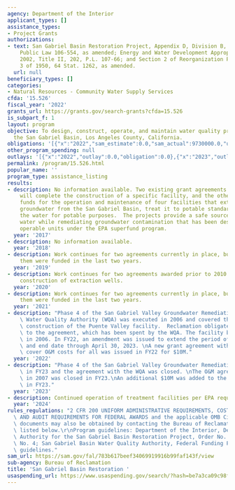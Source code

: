 ```yaml
---
agency: Department of the Interior
applicant_types: []
assistance_types:
- Project Grants
authorizations:
- text: San Gabriel Basin Restoration Project, Appendix D, Division B, Title I, 110,
    Public Law 106-554, as amended; Energy and Water Development Appropriations Act,
    2002, Title II, 202, P.L. 107-66; and Section 2 of Reorganization Plan Number
    3 of 1950, 64 Stat. 1262, as amended.
  url: null
beneficiary_types: []
categories:
- Natural Resources - Community Water Supply Services
cfda: '15.526'
fiscal_year: '2022'
grants_url: https://grants.gov/search-grants?cfda=15.526
is_subpart_f: 1
layout: program
objective: To design, construct, operate, and maintain water quality projects within
  the San Gabriel Basin, Los Angeles County, California.
obligations: '[{"x":"2022","sam_estimate":0.0,"sam_actual":9730000.0,"usa_spending_actual":0.0},{"x":"2023","sam_estimate":0.0,"sam_actual":10000000.0,"usa_spending_actual":10000000.0},{"x":"2024","sam_estimate":5500000.0,"sam_actual":0.0,"usa_spending_actual":5500000.0}]'
other_program_spending: null
outlays: '[{"x":"2022","outlay":0.0,"obligation":0.0},{"x":"2023","outlay":25230000.0,"obligation":15500000.0},{"x":"2024","outlay":0.0,"obligation":0.0}]'
permalink: /program/15.526.html
popular_name: ''
program_type: assistance_listing
results:
- description: No information available. Two existing grant agreements are being funded.  One
    will complete the construction of a specific facility, and the other provides
    funds for the operation and maintenance of four facilities that extract contaminated
    groundwater from the San Gabriel Basin, treat it to potable standards, and use
    the water for potable purposes.  The projects provide a safe source of potable
    water while remediating groundwater contamination that has been designated as
    operable units under the EPA superfund program.
  year: '2017'
- description: No information available.
  year: '2018'
- description: Work continues for two agreements currently in place, but neither of
    them were funded in the last two years.
  year: '2019'
- description: Work continues for two agreements awarded prior to 2010. Work includes
    construction of extraction wells.
  year: '2020'
- description: Work continues for two agreements currently in place, but neither of
    them were funded in the last two years.
  year: '2021'
- description: "Phase 4 of the San Gabriel Valley Groundwater Remediation with the\
    \ Water Quality Authority (WQA) was executed in 2006 and covered the design and\
    \ construction of the Puente Valley facility.  Reclamation obligated $5.5 million\
    \ to the agreement, which has been spent by the WQA. The facility began operations\
    \ in 2006. In FY22, an amendment was issued to extend the period of performance\
    \ and end date through April 30, 2023. \nA new grant agreement with the WQA to\
    \ cover O&M costs for all was issued in FY22 for $10M."
  year: '2022'
- description: "Phase 4 of the San Gabriel Valley Groundwater Remediation was complete\
    \ in FY23 and the agreement with the WQA was closed. \nThe O&M agreement established\
    \ in 2007 was closed in FY23.\nAn additional $10M was added to the O&M agreement\
    \ in FY23."
  year: '2023'
- description: Continued operation of treatment facilities per EPA requirements
  year: '2024'
rules_regulations: "2 CFR 200 UNIFORM ADMINISTRATIVE REQUIREMENTS, COST PRINCIPLES,\
  \ AND AUDIT REQUIREMENTS FOR FEDERAL AWARDS and the applicable OMB Circulars.  These\
  \ documents may also be obtained by contacting the Bureau of Reclamation Office\
  \ listed below.\r\nProgram guidelines: Department of the Interior, Delegation of\
  \ Authority for the San Gabriel Basin Restoration Project, Order No. 3241, Amendment\
  \ No. 4; San Gabriel Basin Water Quality Authority, Federal Funding Program Administration\
  \ guidelines."
sam_url: https://sam.gov/fal/783b617beef34069919916b99faf143f/view
sub-agency: Bureau of Reclamation
title: 'San Gabriel Basin Restoration '
usaspending_url: https://www.usaspending.gov/search/?hash=be7a3ca09c98f3f5e38b1e7c14235298
---
```

